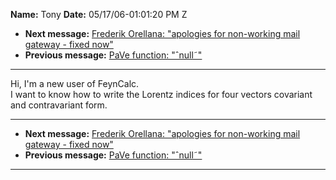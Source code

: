 **Name:** Tony
**Date:** 05/17/06-01:01:20 PM Z

  - **Next message:** [Frederik Orellana: "apologies for non-working
    mail gateway - fixed now"](0365.html)
  - **Previous message:** [PaVe function: "ˆnull˜"](0363.html)

-----

Hi, I'm a new user of FeynCalc.  
I want to know how to write the Lorentz indices for four vectors
covariant and contravariant form.  

-----

  - **Next message:** [Frederik Orellana: "apologies for non-working
    mail gateway - fixed now"](0365.html)
  - **Previous message:** [PaVe function: "ˆnull˜"](0363.html)

-----

